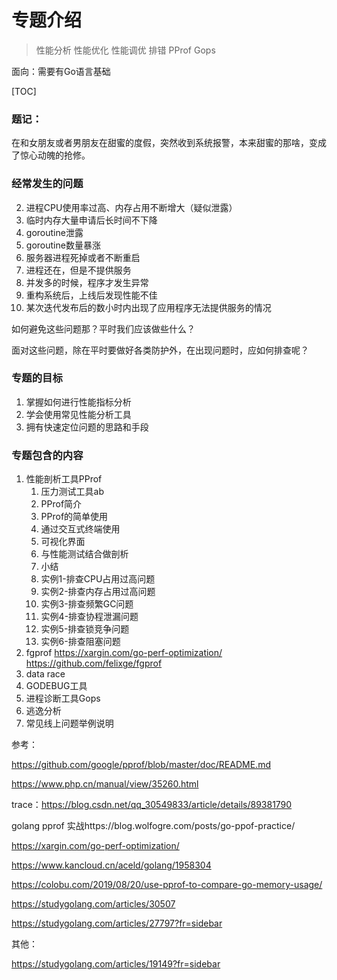 # 专题介绍

> 性能分析  性能优化 性能调优 排错 PProf Gops 



面向：需要有Go语言基础



[TOC]

### 题记：

在和女朋友或者男朋友在甜蜜的度假，突然收到系统报警，本来甜蜜的那啥，变成了惊心动魄的抢修。

### 经常发生的问题

2. 进程CPU使用率过高、内存占用不断增大（疑似泄露）
3. 临时内存大量申请后长时间不下降
4. goroutine泄露
4. goroutine数量暴涨
5. 服务器进程死掉或者不断重启
6. 进程还在，但是不提供服务
7. 并发多的时候，程序才发生异常
8. 重构系统后，上线后发现性能不佳
9. 某次迭代发布后的数小时内出现了应用程序无法提供服务的情况

如何避免这些问题那？平时我们应该做些什么？

面对这些问题，除在平时要做好各类防护外，在出现问题时，应如何排查呢？

### 专题的目标

1. 掌握如何进行性能指标分析
2. 学会使用常见性能分析工具
3. 拥有快速定位问题的思路和手段

### 专题包含的内容

1. 性能剖析工具PProf
   	1. 压力测试工具ab
    2. PProf简介
    3. PProf的简单使用
    4. 通过交互式终端使用
    5. 可视化界面
    6. 与性能测试结合做剖析
    7. 小结
    8. 实例1-排查CPU占用过高问题
    9. 实例2-排查内存占用过高问题
    10. 实例3-排查频繁GC问题
    11. 实例4-排查协程泄漏问题
    12. 实例5-排查锁竞争问题
    13. 实例6-排查阻塞问题
2. fgprof   https://xargin.com/go-perf-optimization/  https://github.com/felixge/fgprof
3. data race
4. GODEBUG工具
5. 进程诊断工具Gops
6. 逃逸分析
7. 常见线上问题举例说明





参考：

https://github.com/google/pprof/blob/master/doc/README.md

https://www.php.cn/manual/view/35260.html



trace：https://blog.csdn.net/qq_30549833/article/details/89381790

golang pprof 实战https://blog.wolfogre.com/posts/go-ppof-practice/



https://xargin.com/go-perf-optimization/





https://www.kancloud.cn/aceld/golang/1958304



https://colobu.com/2019/08/20/use-pprof-to-compare-go-memory-usage/





https://studygolang.com/articles/30507



https://studygolang.com/articles/27797?fr=sidebar





其他：

https://studygolang.com/articles/19149?fr=sidebar